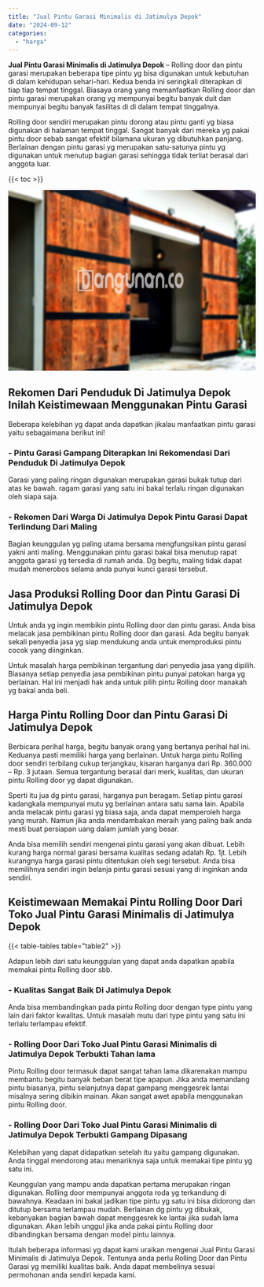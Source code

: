 ```yaml
---
title: "Jual Pintu Garasi Minimalis di Jatimulya Depok"
date: "2024-09-12"
categories: 
  - "harga"
---
```


**Jual Pintu Garasi Minimalis di Jatimulya Depok** – Rolling door dan pintu garasi merupakan beberapa tipe pintu yg bisa digunakan untuk kebutuhan di dalam kehidupan sehari-hari. Kedua benda ini seringkali diterapkan di tiap tiap tempat tinggal. Biasaya orang yang memanfaatkan Rolling door dan pintu garasi merupakan orang yg mempunyai begitu banyak duit dan mempunyai begitu banyak fasilitas di di dalam tempat tinggalnya.

Rolling door sendiri merupakan pintu dorong atau pintu ganti yg biasa digunakan di halaman tempat tinggal. Sangat banyak dari mereka yg pakai pintu door sebab sangat efektif bilamana ukuran yg dibutuhkan panjang. Berlainan dengan pintu garasi yg merupakan satu-satunya pintu yg digunakan untuk menutup bagian garasi sehingga tidak terliat berasal dari anggota luar.

{{< toc >}}

![Jual Pintu Garasi Minimalis di Jatimulya Depok](/images/pintu-garasi-10.png)

## Rekomen Dari Penduduk Di Jatimulya Depok Inilah Keistimewaan Menggunakan Pintu Garasi

Beberapa kelebihan yg dapat anda dapatkan jikalau manfaatkan pintu garasi yaitu sebagaimana berikut ini!

### \- Pintu Garasi Gampang Diterapkan Ini Rekomendasi Dari Penduduk Di Jatimulya Depok

Garasi yang paling ringan digunakan merupakan garasi bukak tutup dari atas ke bawah. ragam garasi yang satu ini bakal terlalu ringan digunakan oleh siapa saja.

### \- Rekomen Dari Warga Di Jatimulya Depok Pintu Garasi Dapat Terlindung Dari Maling

Bagian keunggulan yg paling utama bersama mengfungsikan pintu garasi yakni anti maling. Menggunakan pintu garasi bakal bisa menutup rapat anggota garasi yg tersedia di rumah anda. Dg begitu, maling tidak dapat mudah menerobos selama anda punyai kunci garasi tersebut.

## Jasa Produksi Rolling Door dan Pintu Garasi Di Jatimulya Depok

Untuk anda yg ingin membikin pintu Rolling door dan pintu garasi. Anda bisa melacak jasa pembikinan pintu Rolling door dan garasi. Ada begitu banyak sekali penyedia jasa yg siap mendukung anda untuk memproduksi pintu cocok yang diinginkan.

Untuk masalah harga pembikinan tergantung dari penyedia jasa yang dipilih. Biasanya setiap penyedia jasa pembikinan pintu punyai patokan harga yg berlainan. Hal ini menjadi hak anda untuk pilih pintu Rolling door manakah yg bakal anda beli.

## Harga Pintu Rolling Door dan Pintu Garasi Di Jatimulya Depok

Berbicara perihal harga, begitu banyak orang yang bertanya perihal hal ini. Keduanya pasti memiliki harga yang berlainan. Untuk harga pintu Rolling door sendiri terbilang cukup terjangkau, kisaran harganya dari Rp. 360.000 – Rp. 3 jutaan. Semua tergantung berasal dari merk, kualitas, dan ukuran pintu Rolling door yg dapat digunakan.

Sperti itu jua dg pintu garasi, harganya pun beragam. Setiap pintu garasi kadangkala mempunyai mutu yg berlainan antara satu sama lain. Apabila anda melacak pintu garasi yg biasa saja, anda dapat memperoleh harga yang murah. Namun jika anda mendambakan meraih yang paling baik anda mesti buat persiapan uang dalam jumlah yang besar.

Anda bisa memilih sendiri mengenai pintu garasi yang akan dibuat. Lebih kurang harga normal garasi bersama kualitas sedang adalah Rp. 1jt. Lebih kurangnya harga garasi pintu ditentukan oleh segi tersebut. Anda bisa memilihnya sendiri ingin belanja pintu garasi sesuai yang di inginkan anda sendiri.

## Keistimewaan Memakai Pintu Rolling Door Dari Toko Jual Pintu Garasi Minimalis di Jatimulya Depok

{{< table-tables table="table2" >}}

Adapun lebih dari satu keunggulan yang dapat anda dapatkan apabila memakai pintu Rolling door sbb.

### \- Kualitas Sangat Baik Di Jatimulya Depok

Anda bisa membandingkan pada pintu Rolling door dengan type pintu yang lain dari faktor kwalitas. Untuk masalah mutu dari type pintu yang satu ini terlalu terlampau efektif.

### \- Rolling Door Dari Toko Jual Pintu Garasi Minimalis di Jatimulya Depok Terbukti Tahan lama

Pintu Rolling door termasuk dapat sangat tahan lama dikarenakan mampu membantu begitu banyak beban berat tipe apapun. Jika anda memandang pintu biasanya, pintu selanjutnya dapat gampang menggesrek lantai misalnya sering dibikin mainan. Akan sangat awet apabila menggunakan pintu Rolling door.

### \- Rolling Door Dari Toko Jual Pintu Garasi Minimalis di Jatimulya Depok Terbukti Gampang Dipasang

Kelebihan yang dapat didapatkan setelah itu yaitu gampang digunakan. Anda tinggal mendorong atau menariknya saja untuk memakai tipe pintu yg satu ini.

Keunggulan yang mampu anda dapatkan pertama merupakan ringan digunakan. Rolling door mempunyai anggota roda yg terkandung di bawahnya. Keadaan ini bakal jadikan tipe pintu yg satu ini bisa didorong dan ditutup bersama terlampau mudah. Berlainan dg pintu yg dibukak, kebanyakan bagian bawah dapat menggesrek ke lantai jika sudah lama digunakan. Akan lebih unggul jika anda pakai pintu Rolling door dibandingkan bersama dengan model pintu lainnya.

Itulah beberapa informasi yg dapat kami uraikan mengenai Jual Pintu Garasi Minimalis di Jatimulya Depok. Tentunya anda perlu Rolling Door dan Pintu Garasi yg memiliki kualitas baik. Anda dapat membelinya sesuai permohonan anda sendiri kepada kami.
